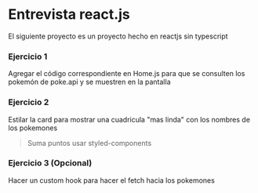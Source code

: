 # Entrevista react.js

El siguiente proyecto es un proyecto hecho en reactjs sin typescript

### Ejercicio 1

Agregar el código correspondiente en Home.js para que se consulten los pokemón de poke.api y se muestren en la pantalla

### Ejercicio 2

Estilar la card para mostrar una cuadricula "mas linda" con los nombres de los pokemones

> Suma puntos usar styled-components

### Ejercicio 3 (Opcional)

Hacer un custom hook para hacer el fetch hacia los pokemones
